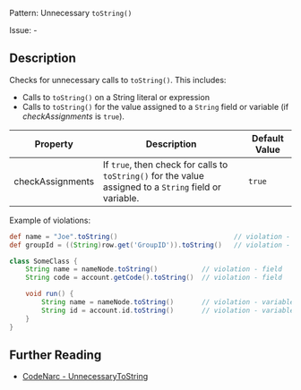 Pattern: Unnecessary `toString()`

Issue: -

## Description

Checks for unnecessary calls to `toString()`. This includes:

-   Calls to `toString()` on a String literal or expression
-   Calls to `toString()` for the value assigned to a `String` field or variable (if *checkAssignments* is `true`).

| **Property**     | **Description**                                                                                         | **Default Value** |
| --- | --- | --- |
| checkAssignments | If `true`, then check for calls to `toString()` for the value assigned to a `String` field or variable. | `true`            |

Example of violations:

``` groovy
def name = "Joe".toString()                             // violation - string literal
def groupId = ((String)row.get('GroupID')).toString()   // violation - string expression

class SomeClass {
    String name = nameNode.toString()           // violation - field
    String code = account.getCode().toString()  // violation - field

    void run() {
        String name = nameNode.toString()       // violation - variable
        String id = account.id.toString()       // violation - variable
    }
}
```

## Further Reading

* [CodeNarc - UnnecessaryToString](https://codenarc.github.io/CodeNarc/codenarc-rules-unnecessary.html#unnecessarytostring-rule)